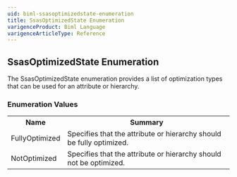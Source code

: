 ```yaml
---
uid: biml-ssasoptimizedstate-enumeration
title: SsasOptimizedState Enumeration
varigenceProduct: Biml Language
varigenceArticleType: Reference
---
```


## SsasOptimizedState Enumeration<div class="LanguageSummary"><div class ="SummaryItem">The SsasOptimizedState enumeration provides a list of optimization types that can be used for an attribute or hierarchy.</div></div><div class="EnumValueGroup">### Enumeration Values<table id="EnumValue" class="MemberList"><tbody><tr><th class="MemberNameColumnHeader">Name</th><th class="MemberSummaryColumnHeader">Summary</th></tr><tr class="cd0"><td class="MemberName">FullyOptimized</td><td class="MemberSummary"><div class ="SummaryItem">Specifies that the attribute or hierarchy should be fully optimized.</div></td></tr><tr class="cd1"><td class="MemberName">NotOptimized</td><td class="MemberSummary"><div class ="SummaryItem">Specifies that the attribute or hierarchy should not be optimized.</div></td></tr></tbody></table></div>